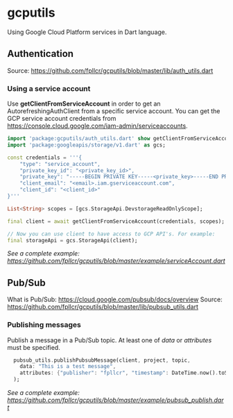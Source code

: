 # gcputils
Using Google Cloud Platform services in Dart language.

## Authentication
Source: https://github.com/fpllcr/gcputils/blob/master/lib/auth_utils.dart

### Using a service account
Use **getClientFromServiceAccount** in order to get an AutorefreshingAuthClient from a specific service account. You can get the GCP service account credentials from https://console.cloud.google.com/iam-admin/serviceaccounts.

~~~dart
import 'package:gcputils/auth_utils.dart' show getClientFromServiceAccount;
import 'package:googleapis/storage/v1.dart' as gcs;

const credentials = '''{
    "type": "service_account",
    "private_key_id": "<private_key_id>",
    "private_key": "-----BEGIN PRIVATE KEY-----<private_key>-----END PRIVATE KEY-----\n",
    "client_email": "<email>.iam.gserviceaccount.com",
    "client_id": "<client_id>"
}'''

List<String> scopes = [gcs.StorageApi.DevstorageReadOnlyScope];

final client = await getClientFromServiceAccount(credentials, scopes);

// Now you can use client to have access to GCP API's. For example:
final storageApi = gcs.StorageApi(client);
~~~

*See a complete example: https://github.com/fpllcr/gcputils/blob/master/example/serviceAccount.dart*

## Pub/Sub
What is Pub/Sub: https://cloud.google.com/pubsub/docs/overview
Source: https://github.com/fpllcr/gcputils/blob/master/lib/pubsub_utils.dart

### Publishing messages
Publish a message in a Pub/Sub topic. At least one of *data* or *attributes* must be specified.

~~~dart
  pubsub_utils.publishPubsubMessage(client, project, topic,
    data: "This is a test message",
    attributes: {"publisher": "fpllcr", "timestamp": DateTime.now().toString()}
  );
~~~

*See a complete example: https://github.com/fpllcr/gcputils/blob/master/example/pubsub_publish.dart*
